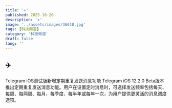 ```yaml
---
title: '✈️'
published: 2025-10-20
description: '✈️'
image: '../assets/images/36610.jpg'
tags: [科技频道]
category: '科技频道'
draft: false
lang: ''
---
```


## ✈️

Telegram iOS测试版新增定期重复发送消息功能
Telegram iOS 12.2.0 Beta版本推出定期重复发送消息功能。用户在设置定时消息时，可选择发送频率包括每天、每周、每两周、每月、每季度、每半年或每年一次，为用户提供更灵活的消息调度选项。


